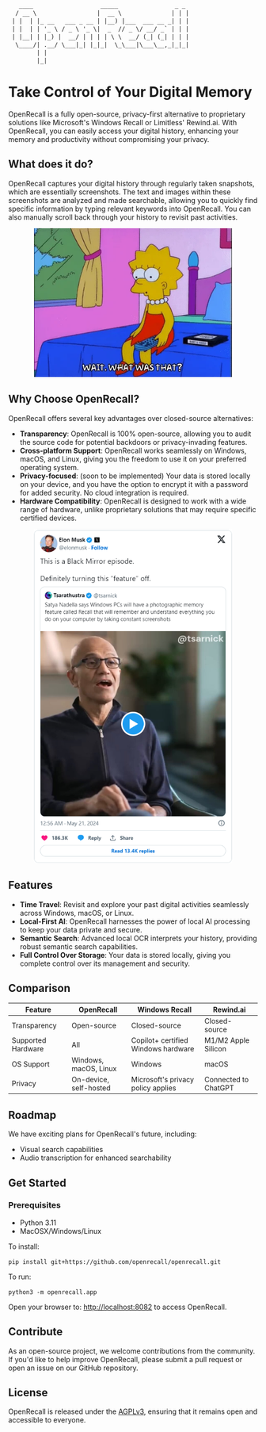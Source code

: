 ```
   ____                   _____                _ _ 
  / __ \                 |  __ \              | | |
 | |  | |_ __   ___ _ __ | |__) |___  ___ __ _| | |
 | |  | | '_ \ / _ \ '_ \|  _  // _ \/ __/ _` | | |
 | |__| | |_) |  __/ | | | | \ \  __/ (_| (_| | | |
  \____/| .__/ \___|_| |_|_|  \_\___|\___\__,_|_|_|
        | |                                        
        |_|                                        
```

# Take Control of Your Digital Memory

OpenRecall is a fully open-source, privacy-first alternative to proprietary solutions like Microsoft's Windows Recall or Limitless' Rewind.ai. With OpenRecall, you can easily access your digital history, enhancing your memory and productivity without compromising your privacy.

## What does it do?

OpenRecall captures your digital history through regularly taken snapshots, which are essentially screenshots. The text and images within these screenshots are analyzed and made searchable, allowing you to quickly find specific information by typing relevant keywords into OpenRecall. You can also manually scroll back through your history to revisit past activities.

<p align="center">
  <img src="images/lisa_rewind.webp" alt="Lisa Rewind" width="400">
</p>

## Why Choose OpenRecall?

OpenRecall offers several key advantages over closed-source alternatives:

- **Transparency**: OpenRecall is 100% open-source, allowing you to audit the source code for potential backdoors or privacy-invading features.
- **Cross-platform Support**: OpenRecall works seamlessly on Windows, macOS, and Linux, giving you the freedom to use it on your preferred operating system.
- **Privacy-focused**: (soon to be implemented) Your data is stored locally on your device, and you have the option to encrypt it with a password for added security. No cloud integration is required. 
- **Hardware Compatibility**: OpenRecall is designed to work with a wide range of hardware, unlike proprietary solutions that may require specific certified devices.

<p align="center">
  <a href="https://twitter.com/elonmusk/status/1792690964672450971" target="_blank">
    <img src="images/black_mirror.png" alt="Elon Musk Tweet" width="400">
  </a>
</p>

## Features

- **Time Travel**: Revisit and explore your past digital activities seamlessly across Windows, macOS, or Linux.
- **Local-First AI**: OpenRecall harnesses the power of local AI processing to keep your data private and secure.
- **Semantic Search**: Advanced local OCR interprets your history, providing robust semantic search capabilities.
- **Full Control Over Storage**: Your data is stored locally, giving you complete control over its management and security.

## Comparison

| Feature          | OpenRecall                    | Windows Recall                                  | Rewind.ai                              |
|------------------|-------------------------------|--------------------------------------------------|----------------------------------------|
| Transparency     | Open-source                   | Closed-source                                    | Closed-source                          |
| Supported Hardware | All                         | Copilot+ certified Windows hardware              | M1/M2 Apple Silicon                    |
| OS Support       | Windows, macOS, Linux         | Windows                                          | macOS                                  |
| Privacy          | On-device, self-hosted        | Microsoft's privacy policy applies               | Connected to ChatGPT                   |

## Roadmap

We have exciting plans for OpenRecall's future, including:

- Visual search capabilities
- Audio transcription for enhanced searchability

## Get Started

### Prerequisites
- Python 3.11
- MacOSX/Windows/Linux

To install:
```
pip install git+https://github.com/openrecall/openrecall.git
```
To run:
```
python3 -m openrecall.app
```
Open your browser to:
[http://localhost:8082](http://localhost:8082) to access OpenRecall.

## Contribute

As an open-source project, we welcome contributions from the community. If you'd like to help improve OpenRecall, please submit a pull request or open an issue on our GitHub repository.

## License

OpenRecall is released under the [AGPLv3](https://opensource.org/licenses/AGPL-3.0), ensuring that it remains open and accessible to everyone.